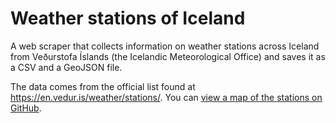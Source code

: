 # Weather stations of Iceland

A web scraper that collects information on weather stations across Iceland from Veðurstofa Íslands (the Icelandic Meteorological Office) and saves it as a CSV and a GeoJSON file.

The data comes from the official list found at https://en.vedur.is/weather/stations/. You can [view a map of the stations on GitHub](https://github.com/flother/weather_stations_iceland/blob/master/stations.geojson).
